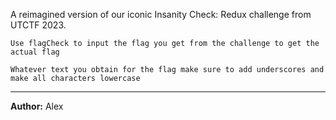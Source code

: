 A reimagined version of our iconic Insanity Check: Redux challenge from UTCTF 2023.

`Use flagCheck to input the flag you get from the challenge to get the actual flag`

`Whatever text you obtain for the flag make sure to add underscores and make all characters lowercase`

---
**Author:** Alex
